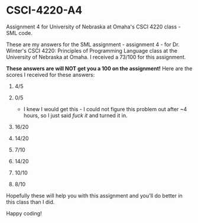 # CSCI-4220-A4
Assignment 4 for University of Nebraska at Omaha's CSCI 4220 class - SML code.

These are my answers for the SML assignment - assignment 4 - for Dr. Winter's CSCI 4220: Principles of Programming Language
 class at the University of Nebraska at Omaha. I received a 73/100 for this assignment.
 
 **These answers are will NOT get you a 100 on the assignment!**
Here are the scores I received for these answers:
1. 4/5
2. 0/5

   * I knew I would get this - I could not figure this problem out after ~4 hours, so I just said *fuck it* and turned it in.
3. 16/20
4. 14/20
5. 7/10
6. 14/20
7. 10/10
8. 8/10

Hopefully these will help you with this assignment and you'll do better in this class than I did.

Happy coding!
